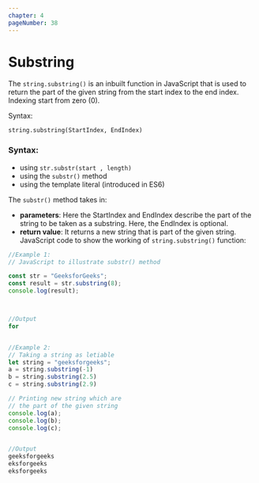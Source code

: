```yaml
---
chapter: 4
pageNumber: 38
---
```

# Substring

The `string.substring()` is an inbuilt function in JavaScript that is used to return the part of the given string from the start index to the end index. Indexing start from zero (0). 

Syntax: 

`string.substring(StartIndex, EndIndex)`

### Syntax:

* using `str.substr(start , length)`
* using the `substr()` method
* using the template literal (introduced in ES6)

The `substr()` method takes in:

* **parameters**: Here the StartIndex and EndIndex describe the part of the string to be taken as a substring. Here, the EndIndex is optional. 
* **return value**: It returns a new string that is part of the given string. JavaScript code to show the working of `string.substring()` function: 

```javascript
//Example 1:
// JavaScript to illustrate substr() method

const str = "GeeksforGeeks";
const result = str.substring(8);
console.log(result);



//Output
for

```

```javascript

//Example 2: 
// Taking a string as letiable
let string = "geeksforgeeks";
a = string.substring(-1)
b = string.substring(2.5)
c = string.substring(2.9)

// Printing new string which are
// the part of the given string
console.log(a);
console.log(b);
console.log(c);


//Output
geeksforgeeks
eksforgeeks
eksforgeeks
```
